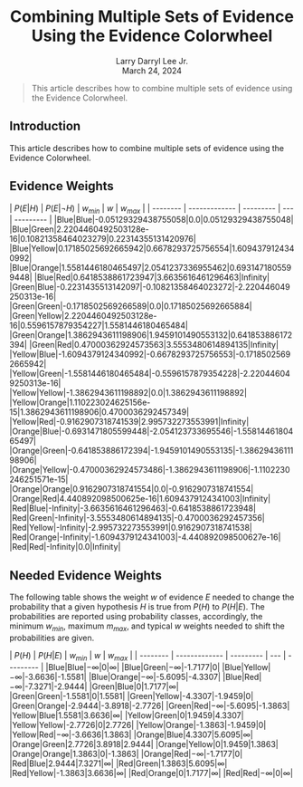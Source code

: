 <h1><center>Combining Multiple Sets of Evidence Using the Evidence Colorwheel</center></h1>
<center>Larry Darryl Lee Jr.</center>
<center>March 24, 2024</center>

> This article describes how to combine multiple sets of evidence using the Evidence Colorwheel.

## Introduction

This article describes how to combine multiple sets of evidence using the Evidence Colorwheel.

## Evidence Weights

| $P(E|H)$ | $P(E|\neg H)$ | $w_{min}$ | $w$ | $w_{max}$ |
| -------- | ------------- | --------- | --- | --------- |
|Blue|Blue|-0.05129329438755058|0.0|0.05129329438755048|
|Blue|Green|2.2204460492503128e-16|0.10821358464023279|0.22314355131420976|
|Blue|Yellow|0.17185025692665942|0.6678293725756554|1.6094379124340992|
|Blue|Orange|1.5581446180465497|2.0541237336955462|0.6931471805599448|
|Blue|Red|0.6418538861723947|3.6635616461296463|Infinity|
|Green|Blue|-0.2231435513142097|-0.10821358464023272|-2.220446049250313e-16|
|Green|Green|-0.1718502569266589|0.0|0.17185025692665884|
|Green|Yellow|2.2204460492503128e-16|0.5596157879354227|1.5581446180465484|
|Green|Orange|1.3862943611198906|1.9459101490553132|0.641853886172394|
|Green|Red|0.47000362924573563|3.5553480614894135|Infinity|
|Yellow|Blue|-1.6094379124340992|-0.6678293725756553|-0.17185025692665942|
|Yellow|Green|-1.5581446180465484|-0.5596157879354228|-2.220446049250313e-16|
|Yellow|Yellow|-1.3862943611198892|0.0|1.3862943611198892|
|Yellow|Orange|1.110223024625156e-15|1.3862943611198906|0.4700036292457349|
|Yellow|Red|-0.9162907318741539|2.995732273553991|Infinity|
|Orange|Blue|-0.6931471805599448|-2.054123733695546|-1.5581446180465497|
|Orange|Green|-0.641853886172394|-1.9459101490553135|-1.3862943611198906|
|Orange|Yellow|-0.47000362924573486|-1.3862943611198906|-1.1102230246251571e-15|
|Orange|Orange|0.9162907318741554|0.0|-0.9162907318741554|
|Orange|Red|4.440892098500625e-16|1.6094379124341003|Infinity|
|Red|Blue|-Infinity|-3.6635616461296463|-0.6418538861723948|
|Red|Green|-Infinity|-3.5553480614894135|-0.4700036292457356|
|Red|Yellow|-Infinity|-2.995732273553991|0.9162907318741538|
|Red|Orange|-Infinity|-1.6094379124341003|-4.440892098500627e-16|
|Red|Red|-Infinity|0.0|Infinity|


## Needed Evidence Weights

The following table shows the weight $w$ of evidence $E$ needed to change the probability that a given hypothesis $H$ is true from $P(H)$ to $P(H|E)$. The probabilities are reported using probability classes, accordingly, the minimum $w_{min}$, maximum $m_{max}$, and typical $w$ weights needed to shift the probabilities are given.

| $P(H)$ | $P(H|E)$ | $w_{min}$ | $w$ | $w_{max}$ |
| -------- | ------------- | --------- | --- | --------- |
|Blue|Blue|$-\infty$|0|$\infty$|
|Blue|Green|$-\infty$|-1.7177|0|
|Blue|Yellow|$-\infty$|-3.6636|-1.5581|
|Blue|Orange|$-\infty$|-5.6095|-4.3307|
|Blue|Red|$-\infty$|-7.3271|-2.9444|
|Green|Blue|0|1.7177|$\infty$|
|Green|Green|-1.5581|0|1.5581|
|Green|Yellow|-4.3307|-1.9459|0|
|Green|Orange|-2.9444|-3.8918|-2.7726|
|Green|Red|$-\infty$|-5.6095|-1.3863|
|Yellow|Blue|1.5581|3.6636|$\infty$|
|Yellow|Green|0|1.9459|4.3307|
|Yellow|Yellow|-2.7726|0|2.7726|
|Yellow|Orange|-1.3863|-1.9459|0|
|Yellow|Red|$-\infty$|-3.6636|1.3863|
|Orange|Blue|4.3307|5.6095|$\infty$|
|Orange|Green|2.7726|3.8918|2.9444|
|Orange|Yellow|0|1.9459|1.3863|
|Orange|Orange|1.3863|0|-1.3863|
|Orange|Red|$-\infty$|-1.7177|0|
|Red|Blue|2.9444|7.3271|$\infty$|
|Red|Green|1.3863|5.6095|$\infty$|
|Red|Yellow|-1.3863|3.6636|$\infty$|
|Red|Orange|0|1.7177|$\infty$|
|Red|Red|$-\infty$|0|$\infty$|
